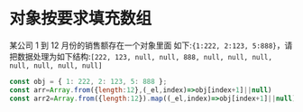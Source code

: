 # 对象按要求填充数组

某公司 1 到 12 月份的销售额存在一个对象里面
如下:`{1:222, 2:123, 5:888}`，请把数据处理为如下结构:`[222, 123, null, null, 888, null, null, null, null, null, null, null]`

```js
const obj = { 1: 222, 2: 123, 5: 888 };
const arr=Array.from({length:12},(_el,index)=>obj[index+1]||null)
const arr2=Array.from({length:12}).map((_el,index)=>obj[index+1]||null)
```